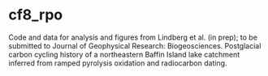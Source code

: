 # cf8_rpo
Code and data for analysis and figures from Lindberg et al. (in prep); to be submitted to Journal of Geophysical Research: Biogeosciences. Postglacial carbon cycling history of a northeastern Baffin Island lake catchment inferred from ramped pyrolysis oxidation and radiocarbon dating.
